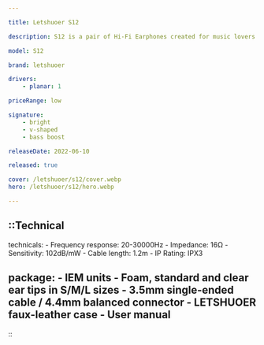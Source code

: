 ```yaml
---

title: Letshuoer S12

description: S12 is a pair of Hi-Fi Earphones created for music lovers. It is planar driver in ear monitors with wider stage, better clarity, faster transients, better treble extension and great resolution. It will be your best companion to your everyday music enjoyment.

model: S12

brand: letshuoer

drivers: 
    - planar: 1

priceRange: low

signature:
    - bright
    - v-shaped
    - bass boost

releaseDate: 2022-06-10

released: true

cover: /letshuoer/s12/cover.webp
hero: /letshuoer/s12/hero.webp

---
```



::Technical
---
technicals:
    - Frequency response: 20-30000Hz
    - Impedance: 16Ω
    - Sensitivity: 102dB/mW
    - Cable length: 1.2m
    - IP Rating: IPX3

package: 
    - IEM units
    - Foam, standard and clear ear tips in S/M/L sizes
    - 3.5mm single-ended cable / 4.4mm balanced connector
    - LETSHUOER faux-leather case
    - User manual
---
::